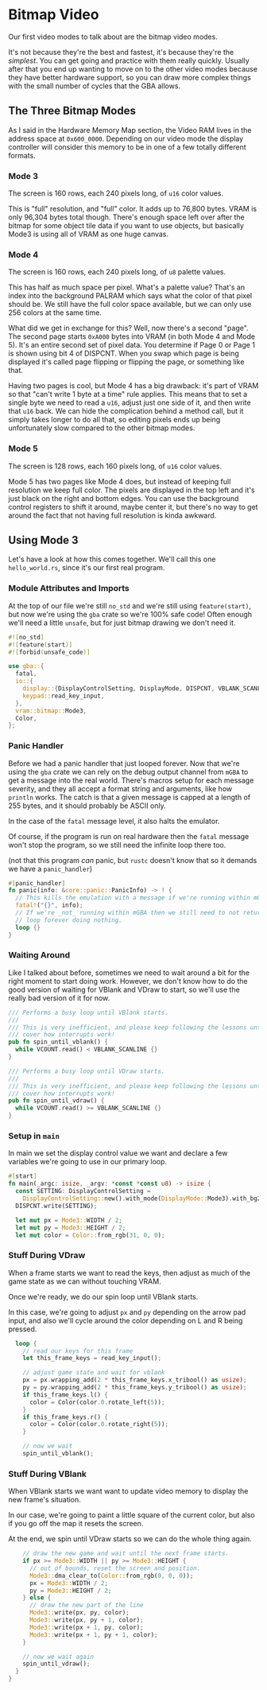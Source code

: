 # Bitmap Video

Our first video modes to talk about are the bitmap video modes.

It's not because they're the best and fastest, it's because they're the
_simplest_. You can get going and practice with them really quickly. Usually
after that you end up wanting to move on to the other video modes because they
have better hardware support, so you can draw more complex things with the small
number of cycles that the GBA allows.

## The Three Bitmap Modes

As I said in the Hardware Memory Map section, the Video RAM lives in the address
space at `0x600_0000`. Depending on our video mode the display controller will
consider this memory to be in one of a few totally different formats.

### Mode 3

The screen is 160 rows, each 240 pixels long, of `u16` color values.

This is "full" resolution, and "full" color. It adds up to 76,800 bytes. VRAM is
only 96,304 bytes total though. There's enough space left over after the bitmap
for some object tile data if you want to use objects, but basically Mode3 is
using all of VRAM as one huge canvas.

### Mode 4

The screen is 160 rows, each 240 pixels long, of `u8` palette values.

This has half as much space per pixel. What's a palette value? That's an index
into the background PALRAM which says what the color of that pixel should be. We
still have the full color space available, but we can only use 256 colors at the
same time.

What did we get in exchange for this? Well, now there's a second "page". The
second page starts `0xA000` bytes into VRAM (in both Mode 4 and Mode 5). It's an
entire second set of pixel data. You determine if Page 0 or Page 1 is shown
using bit 4 of DISPCNT. When you swap which page is being displayed it's called
page flipping or flipping the page, or something like that.

Having two pages is cool, but Mode 4 has a big drawback: it's part of VRAM so
that "can't write 1 byte at a time" rule applies. This means that to set a
single byte we need to read a `u16`, adjust just one side of it, and then write
that `u16` back. We can hide the complication behind a method call, but it
simply takes longer to do all that, so editing pixels ends up being
unfortunately slow compared to the other bitmap modes.

### Mode 5

The screen is 128 rows, each 160 pixels long, of `u16` color values.

Mode 5 has two pages like Mode 4 does, but instead of keeping full resolution we
keep full color. The pixels are displayed in the top left and it's just black on
the right and bottom edges. You can use the background control registers to
shift it around, maybe center it, but there's no way to get around the fact that
not having full resolution is kinda awkward.

## Using Mode 3

Let's have a look at how this comes together. We'll call this one
`hello_world.rs`, since it's our first real program.

### Module Attributes and Imports

At the top of our file we're still `no_std` and we're still using
`feature(start)`, but now we're using the `gba` crate so we're 100% safe code!
Often enough we'll need a little `unsafe`, but for just bitmap drawing we don't
need it.

```rust
#![no_std]
#![feature(start)]
#![forbid(unsafe_code)]

use gba::{
  fatal,
  io::{
    display::{DisplayControlSetting, DisplayMode, DISPCNT, VBLANK_SCANLINE, VCOUNT},
    keypad::read_key_input,
  },
  vram::bitmap::Mode3,
  Color,
};
```

### Panic Handler

Before we had a panic handler that just looped forever. Now that we're using the
`gba` crate we can rely on the debug output channel from `mGBA` to get a message
into the real world. There's macros setup for each message severity, and they
all accept a format string and arguments, like how `println` works. The catch is
that a given message is capped at a length of 255 bytes, and it should probably
be ASCII only.

In the case of the `fatal` message level, it also halts the emulator.

Of course, if the program is run on real hardware then the `fatal` message won't
stop the program, so we still need the infinite loop there too.

(not that this program _can_ panic, but `rustc` doesn't know that so it demands
we have a `panic_handler`)

```rust
#[panic_handler]
fn panic(info: &core::panic::PanicInfo) -> ! {
  // This kills the emulation with a message if we're running within mGBA.
  fatal!("{}", info);
  // If we're _not_ running within mGBA then we still need to not return, so
  // loop forever doing nothing.
  loop {}
}
```

### Waiting Around

Like I talked about before, sometimes we need to wait around a bit for the right
moment to start doing work. However, we don't know how to do the good version of
waiting for VBlank and VDraw to start, so we'll use the really bad version of it
for now.

```rust
/// Performs a busy loop until VBlank starts.
///
/// This is very inefficient, and please keep following the lessons until we
/// cover how interrupts work!
pub fn spin_until_vblank() {
  while VCOUNT.read() < VBLANK_SCANLINE {}
}

/// Performs a busy loop until VDraw starts.
///
/// This is very inefficient, and please keep following the lessons until we
/// cover how interrupts work!
pub fn spin_until_vdraw() {
  while VCOUNT.read() >= VBLANK_SCANLINE {}
}
```

### Setup in `main`

In main we set the display control value we want and declare a few variables
we're going to use in our primary loop.

```rust
#[start]
fn main(_argc: isize, _argv: *const *const u8) -> isize {
  const SETTING: DisplayControlSetting =
    DisplayControlSetting::new().with_mode(DisplayMode::Mode3).with_bg2(true);
  DISPCNT.write(SETTING);

  let mut px = Mode3::WIDTH / 2;
  let mut py = Mode3::HEIGHT / 2;
  let mut color = Color::from_rgb(31, 0, 0);
```

### Stuff During VDraw

When a frame starts we want to read the keys, then adjust as much of the game
state as we can without touching VRAM.

Once we're ready, we do our spin loop until VBlank starts.

In this case, we're going to adjust `px` and `py` depending on the arrow pad
input, and also we'll cycle around the color depending on L and R being pressed.

```rust
  loop {
    // read our keys for this frame
    let this_frame_keys = read_key_input();

    // adjust game state and wait for vblank
    px = px.wrapping_add(2 * this_frame_keys.x_tribool() as usize);
    py = py.wrapping_add(2 * this_frame_keys.y_tribool() as usize);
    if this_frame_keys.l() {
      color = Color(color.0.rotate_left(5));
    }
    if this_frame_keys.r() {
      color = Color(color.0.rotate_right(5));
    }

    // now we wait
    spin_until_vblank();
```

### Stuff During VBlank

When VBlank starts we want want to update video memory to display the new
frame's situation.

In our case, we're going to paint a little square of the current color, but also
if you go off the map it resets the screen.

At the end, we spin until VDraw starts so we can do the whole thing again.

```rust
    // draw the new game and wait until the next frame starts.
    if px >= Mode3::WIDTH || py >= Mode3::HEIGHT {
      // out of bounds, reset the screen and position.
      Mode3::dma_clear_to(Color::from_rgb(0, 0, 0));
      px = Mode3::WIDTH / 2;
      py = Mode3::HEIGHT / 2;
    } else {
      // draw the new part of the line
      Mode3::write(px, py, color);
      Mode3::write(px, py + 1, color);
      Mode3::write(px + 1, py, color);
      Mode3::write(px + 1, py + 1, color);
    }

    // now we wait again
    spin_until_vdraw();
  }
}
```
